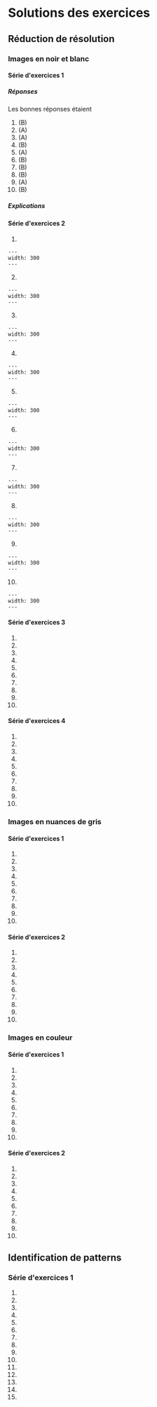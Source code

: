 # Solutions des exercices
## Réduction de résolution
### Images en noir et blanc
#### Série d'exercices 1
##### Réponses
Les bonnes réponses étaient
1. (B)
2. (A)
3. (A)
4. (B)
5. (A)
6. (B)
7. (B)
8. (B)
9. (A)
10. (B)
##### Explications

#### Série d'exercices 2
1. 
```{figure} imgs/exo/bw/2/latex/1_soluce.png
---
width: 300
---
```
2.  
```{figure} imgs/exo/bw/2/latex/2_soluce.png
---
width: 300
---
```
3. 
```{figure} imgs/exo/bw/2/latex/3_soluce.png
---
width: 300
---
```
4. 
```{figure} imgs/exo/bw/2/latex/4_soluce.png
---
width: 300
---
```
5. 
```{figure} imgs/exo/bw/2/latex/5_soluce.png
---
width: 300
---
```
6. 
```{figure} imgs/exo/bw/2/latex/6_soluce.png
---
width: 300
---
```
7. 
```{figure} imgs/exo/bw/2/latex/7_soluce.png
---
width: 300
---
```
8. 
```{figure} imgs/exo/bw/2/latex/8_soluce.png
---
width: 300
---
```
9. 
```{figure} imgs/exo/bw/2/latex/9_soluce.png
---
width: 300
---
```
10. 
```{figure} imgs/exo/bw/2/latex/10_soluce.png
---
width: 300
---
``` 

#### Série d'exercices 3
1. 
2. 
3. 
4. 
5. 
6. 
7. 
8. 
9. 
10. 

#### Série d'exercices 4
1. 
2. 
3. 
4. 
5. 
6. 
7. 
8. 
9. 
10. 

### Images en nuances de gris
#### Série d'exercices 1
1. 
2. 
3. 
4. 
5. 
6. 
7. 
8. 
9. 
10. 

#### Série d'exercices 2
1. 
2. 
3. 
4. 
5. 
6. 
7. 
8. 
9. 
10. 

### Images en couleur
#### Série d'exercices 1
1. 
2. 
3. 
4. 
5. 
6. 
7. 
8. 
9. 
10. 

#### Série d'exercices 2
1. 
2. 
3. 
4. 
5. 
6. 
7. 
8. 
9. 
10. 


## Identification de patterns
### Série d'exercices 1
1. 
2. 
3. 
4. 
5. 
6. 
7. 
8. 
9. 
10. 
11. 
12. 
13. 
14. 
15. 